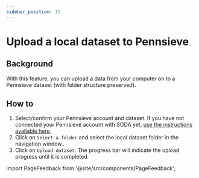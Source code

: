 ```yaml
---
sidebar_position: 11
---
```


# Upload a local dataset to Pennsieve

## Background

With this feature, you can upload a data from your computer on to a Pennsieve dataset (with folder structure preserved).

## How to

1. Select/confirm your Pennsieve account and dataset. If you have not connected your Pennsieve account with SODA yet, [use the instructions available here](./connect-your-pennsieve-account-with-soda).
2. Click on `Select a folder` and select the local dataset folder in the navigation window..
3. Click on `Upload dataset`. The progress bar will indicate the upload progress until it is completed

import PageFeedback from '@site/src/components/PageFeedback';

<PageFeedback />